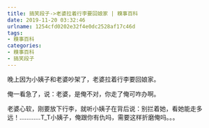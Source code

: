 ```yaml
---
title: 搞笑段子->老婆拉着行李要回娘家 | 糗事百科
date: 2019-11-20 03:32:46
urlname: 1254cfd0202e32f4e0dc2528af17c46d
tags: 
- 糗事百科
categories:
- 糗事百科
- 搞笑段子
---
```

晚上因为小姨子和老婆吵架了，老婆拉着行李要回娘家。

俺一看急了，说：老婆，是俺不对，你走了俺可咋办啊。

老婆心软，刚要放下行李，就听小姨子在背后说：别拦着她，看她能走多远！…………T_T小姨子，俺跟你有仇吗，需要这样折磨俺吗。。。


